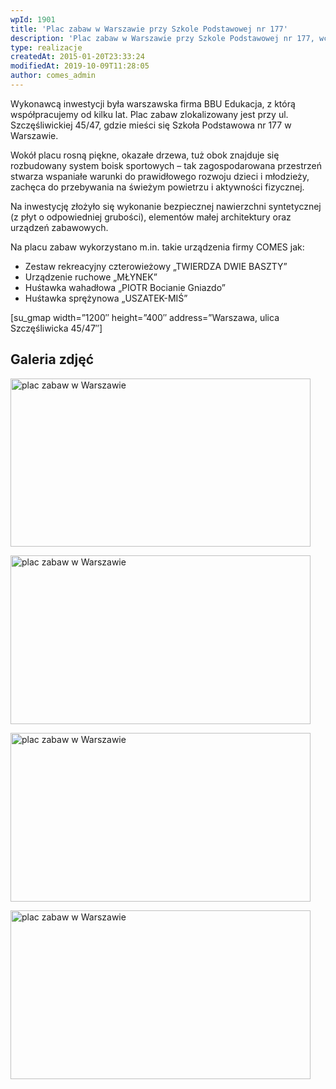 ```yaml
---
wpId: 1901
title: 'Plac zabaw w Warszawie przy Szkole Podstawowej nr 177'
description: 'Plac zabaw w Warszawie przy Szkole Podstawowej nr 177, wchodzącej w skład Zespołu Szkół Specjalnych nr 92 w Warszawie. We wrześniu 2013 roku przy ul. Szczęśliwickiej w Warszawie zrealizowano projekt placu zabaw wyposażonego w urządzenia firmy COMES.'
type: realizacje
createdAt: 2015-01-20T23:33:24
modifiedAt: 2019-10-09T11:28:05
author: comes_admin
---
```



Wykonawcą inwestycji była warszawska firma BBU Edukacja, z którą współpracujemy od kilku lat. Plac zabaw zlokalizowany jest przy ul. Szczęśliwickiej 45/47, gdzie mieści się Szkoła Podstawowa nr 177 w Warszawie.

Wokół placu rosną piękne, okazałe drzewa, tuż obok znajduje się rozbudowany system boisk sportowych – tak zagospodarowana przestrzeń stwarza wspaniałe warunki do prawidłowego rozwoju dzieci i młodzieży, zachęca do przebywania na świeżym powietrzu i aktywności fizycznej.

Na inwestycję złożyło się wykonanie bezpiecznej nawierzchni syntetycznej (z płyt o odpowiedniej grubości), elementów małej architektury oraz urządzeń zabawowych.

Na placu zabaw wykorzystano m.in. takie urządzenia firmy COMES jak:

*   Zestaw rekreacyjny czterowieżowy „TWIERDZA DWIE BASZTY”
*   Urządzenie ruchowe „MŁYNEK”
*   Huśtawka wahadłowa „PIOTR Bocianie Gniazdo”
*   Huśtawka sprężynowa „USZATEK-MIŚ”

\[su\_gmap width=”1200″ height=”400″ address=”Warszawa, ulica Szczęśliwicka 45/47″\]

## Galeria zdjęć

[<img loading="lazy" decoding="async" width="480" height="269" src="/images/realizacje/plac-zabaw-w-warszawie-przy-szkole-podstawowej-nr-177/1-plac-zabaw-w-warszawie-przy-szkole-podstawowej-nr-177-480x269.jpg" alt="plac zabaw w Warszawie" srcset="/images/realizacje/plac-zabaw-w-warszawie-przy-szkole-podstawowej-nr-177/1-plac-zabaw-w-warszawie-przy-szkole-podstawowej-nr-177-480x269.jpg 480w, /images/realizacje/plac-zabaw-w-warszawie-przy-szkole-podstawowej-nr-177/1-plac-zabaw-w-warszawie-przy-szkole-podstawowej-nr-177-220x123.jpg 220w, /images/realizacje/plac-zabaw-w-warszawie-przy-szkole-podstawowej-nr-177/1-plac-zabaw-w-warszawie-przy-szkole-podstawowej-nr-177-650x365.jpg 650w, /images/realizacje/plac-zabaw-w-warszawie-przy-szkole-podstawowej-nr-177/1-plac-zabaw-w-warszawie-przy-szkole-podstawowej-nr-177-768x431.jpg 768w, /images/realizacje/plac-zabaw-w-warszawie-przy-szkole-podstawowej-nr-177/1-plac-zabaw-w-warszawie-przy-szkole-podstawowej-nr-177-230x129.jpg 230w, /images/realizacje/plac-zabaw-w-warszawie-przy-szkole-podstawowej-nr-177/1-plac-zabaw-w-warszawie-przy-szkole-podstawowej-nr-177-240x135.jpg 240w, /images/realizacje/plac-zabaw-w-warszawie-przy-szkole-podstawowej-nr-177/1-plac-zabaw-w-warszawie-przy-szkole-podstawowej-nr-177.jpg 800w" sizes="(max-width: 480px) 100vw, 480px" />](https://comes.pl/realizacje/plac-zabaw-w-warszawie-przy-szkole-podstawowej-nr-177/1-plac-zabaw-w-warszawie-przy-szkole-podstawowej-nr-177/)

[<img loading="lazy" decoding="async" width="480" height="270" src="/images/realizacje/plac-zabaw-w-warszawie-przy-szkole-podstawowej-nr-177/2-plac-zabaw-w-warszawie-przy-szkole-podstawowej-nr-177-480x270.jpg" alt="plac zabaw w Warszawie" srcset="/images/realizacje/plac-zabaw-w-warszawie-przy-szkole-podstawowej-nr-177/2-plac-zabaw-w-warszawie-przy-szkole-podstawowej-nr-177-480x270.jpg 480w, /images/realizacje/plac-zabaw-w-warszawie-przy-szkole-podstawowej-nr-177/2-plac-zabaw-w-warszawie-przy-szkole-podstawowej-nr-177-220x124.jpg 220w, /images/realizacje/plac-zabaw-w-warszawie-przy-szkole-podstawowej-nr-177/2-plac-zabaw-w-warszawie-przy-szkole-podstawowej-nr-177-650x366.jpg 650w, /images/realizacje/plac-zabaw-w-warszawie-przy-szkole-podstawowej-nr-177/2-plac-zabaw-w-warszawie-przy-szkole-podstawowej-nr-177-768x432.jpg 768w, /images/realizacje/plac-zabaw-w-warszawie-przy-szkole-podstawowej-nr-177/2-plac-zabaw-w-warszawie-przy-szkole-podstawowej-nr-177-230x129.jpg 230w, /images/realizacje/plac-zabaw-w-warszawie-przy-szkole-podstawowej-nr-177/2-plac-zabaw-w-warszawie-przy-szkole-podstawowej-nr-177-240x135.jpg 240w, /images/realizacje/plac-zabaw-w-warszawie-przy-szkole-podstawowej-nr-177/2-plac-zabaw-w-warszawie-przy-szkole-podstawowej-nr-177.jpg 800w" sizes="(max-width: 480px) 100vw, 480px" />](https://comes.pl/realizacje/plac-zabaw-w-warszawie-przy-szkole-podstawowej-nr-177/2-plac-zabaw-w-warszawie-przy-szkole-podstawowej-nr-177/)

[<img loading="lazy" decoding="async" width="480" height="270" src="/images/realizacje/plac-zabaw-w-warszawie-przy-szkole-podstawowej-nr-177/3-plac-zabaw-w-warszawie-przy-szkole-podstawowej-nr-177-480x270.jpg" alt="plac zabaw w Warszawie" srcset="/images/realizacje/plac-zabaw-w-warszawie-przy-szkole-podstawowej-nr-177/3-plac-zabaw-w-warszawie-przy-szkole-podstawowej-nr-177-480x270.jpg 480w, /images/realizacje/plac-zabaw-w-warszawie-przy-szkole-podstawowej-nr-177/3-plac-zabaw-w-warszawie-przy-szkole-podstawowej-nr-177-220x124.jpg 220w, /images/realizacje/plac-zabaw-w-warszawie-przy-szkole-podstawowej-nr-177/3-plac-zabaw-w-warszawie-przy-szkole-podstawowej-nr-177-650x366.jpg 650w, /images/realizacje/plac-zabaw-w-warszawie-przy-szkole-podstawowej-nr-177/3-plac-zabaw-w-warszawie-przy-szkole-podstawowej-nr-177-768x432.jpg 768w, /images/realizacje/plac-zabaw-w-warszawie-przy-szkole-podstawowej-nr-177/3-plac-zabaw-w-warszawie-przy-szkole-podstawowej-nr-177-230x129.jpg 230w, /images/realizacje/plac-zabaw-w-warszawie-przy-szkole-podstawowej-nr-177/3-plac-zabaw-w-warszawie-przy-szkole-podstawowej-nr-177-240x135.jpg 240w, /images/realizacje/plac-zabaw-w-warszawie-przy-szkole-podstawowej-nr-177/3-plac-zabaw-w-warszawie-przy-szkole-podstawowej-nr-177.jpg 800w" sizes="(max-width: 480px) 100vw, 480px" />](https://comes.pl/realizacje/plac-zabaw-w-warszawie-przy-szkole-podstawowej-nr-177/3-plac-zabaw-w-warszawie-przy-szkole-podstawowej-nr-177/)

[<img loading="lazy" decoding="async" width="480" height="270" src="/images/realizacje/plac-zabaw-w-warszawie-przy-szkole-podstawowej-nr-177/2-plac-zabaw-w-warszawie-przy-szkole-podstawowej-nr-1771-480x270.jpg" alt="plac zabaw w Warszawie" srcset="/images/realizacje/plac-zabaw-w-warszawie-przy-szkole-podstawowej-nr-177/2-plac-zabaw-w-warszawie-przy-szkole-podstawowej-nr-1771-480x270.jpg 480w, /images/realizacje/plac-zabaw-w-warszawie-przy-szkole-podstawowej-nr-177/2-plac-zabaw-w-warszawie-przy-szkole-podstawowej-nr-1771-220x124.jpg 220w, /images/realizacje/plac-zabaw-w-warszawie-przy-szkole-podstawowej-nr-177/2-plac-zabaw-w-warszawie-przy-szkole-podstawowej-nr-1771-650x366.jpg 650w, /images/realizacje/plac-zabaw-w-warszawie-przy-szkole-podstawowej-nr-177/2-plac-zabaw-w-warszawie-przy-szkole-podstawowej-nr-1771-768x432.jpg 768w, /images/realizacje/plac-zabaw-w-warszawie-przy-szkole-podstawowej-nr-177/2-plac-zabaw-w-warszawie-przy-szkole-podstawowej-nr-1771-230x129.jpg 230w, /images/realizacje/plac-zabaw-w-warszawie-przy-szkole-podstawowej-nr-177/2-plac-zabaw-w-warszawie-przy-szkole-podstawowej-nr-1771-240x135.jpg 240w, /images/realizacje/plac-zabaw-w-warszawie-przy-szkole-podstawowej-nr-177/2-plac-zabaw-w-warszawie-przy-szkole-podstawowej-nr-1771.jpg 800w" sizes="(max-width: 480px) 100vw, 480px" />](https://comes.pl/realizacje/plac-zabaw-w-warszawie-przy-szkole-podstawowej-nr-177/2-plac-zabaw-w-warszawie-przy-szkole-podstawowej-nr-1771/)